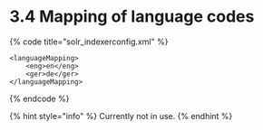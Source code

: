 # 3.4 Mapping of language codes

{% code title="solr\_indexerconfig.xml" %}
```markup
<languageMapping>
    <eng>en</eng>
    <ger>de</ger>
</languageMapping>
```
{% endcode %}

{% hint style="info" %}
Currently not in use.
{% endhint %}

